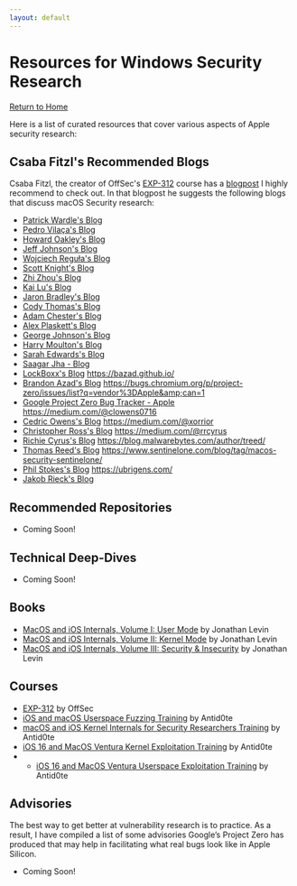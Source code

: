 ```yaml
---
layout: default
---
```


# Resources for Windows Security Research

[Return to Home](./index.md)

Here is a list of curated resources that cover various aspects of Apple security research:


## Csaba Fitzl's Recommended Blogs

Csaba Fitzl, the creator of OffSec's [EXP-312](https://www.offsec.com/courses/exp-312/download/syllabus) course has a [blogpost](https://theevilbit.github.io/posts/getting_started_in_macos_security/) I highly recommend to check out. In that blogpost he suggests the following blogs that discuss macOS Security research:

* [Patrick Wardle's Blog](https://www.objective-see.com/)
* [Pedro Vilaça's Blog](https://reverse.put.as/)
* [Howard Oakley's Blog](https://eclecticlight.co/)
* [Jeff Johnson's Blog](https://lapcatsoftware.com/articles/)
* [Wojciech Reguła's Blog](https://wojciechregula.blog/)
* [Scott Knight's Blog](https://knight.sc/)
* [Zhi Zhou's Blog](https://blog.chichou.me/)
* [Kai Lu's Blog](https://www.fortinet.com/blog/tags-search?tag=mac-os)
* [Jaron Bradley's Blog](https://themittenmac.com/)
* [Cody Thomas's Blog](https://medium.com/@its_a_feature_)
* [Adam Chester's Blog](https://blog.xpnsec.com/)
* [Alex Plaskett's Blog](https://alexplaskett.github.io/)
* [George Johnson's Blog](https://geosn0w.github.io/)
* [Harry Moulton's Blog](https://h3adsh0tzz.com/)
* [Sarah Edwards's Blog](https://www.mac4n6.com/)
* [Saagar Jha - Blog](https://saagarjha.com/blog/)
* [LockBoxx's Blog](https://lockboxx.blogspot.com/2020/06/macos-post-summary.html)
https://bazad.github.io/ 
* [Brandon Azad's Blog]()
https://bugs.chromium.org/p/project-zero/issues/list?q=vendor%3DApple&amp;can=1 
* [Google Project Zero Bug Tracker - Apple]()
https://medium.com/@clowens0716 
* [Cedric Owens's Blog]()
https://medium.com/@xorrior 
* [Christopher Ross's Blog]()
https://medium.com/@rrcyrus 
* [Richie Cyrus's Blog]()
https://blog.malwarebytes.com/author/treed/ 
* [Thomas Reed's Blog]()
https://www.sentinelone.com/blog/tag/macos-security-sentinelone/ 
* [Phil Stokes's Blog]()
https://ubrigens.com/ 
* [Jakob Rieck's Blog]()


## Recommended Repositories

* Coming Soon!


## Technical Deep-Dives

* Coming Soon!


## Books

* [MacOS and iOS Internals, Volume I: User Mode](https://www.amazon.com/MacOS-iOS-Internals-User-Mode/dp/099105556X) by Jonathan Levin
* [MacOS and iOS Internals, Volume II: Kernel Mode](https://www.amazon.com/MacOS-iOS-Internals-II-Kernel/dp/0991055578) by Jonathan Levin
* [MacOS and iOS Internals, Volume III: Security & Insecurity](https://www.amazon.com/MacOS-iOS-Internals-III-Insecurity/dp/0991055535) by Jonathan Levin


## Courses

* [EXP-312](https://www.offsec.com/courses/exp-312/download/syllabus) by OffSec
* [iOS and macOS Userspace Fuzzing Training](https://www.antid0te.com/stories/training.html) by Antid0te
* [macOS and iOS Kernel Internals for Security Researchers Training](https://www.antid0te.com/stories/training.html) by Antid0te
* [iOS 16 and MacOS Ventura Kernel Exploitation Training](https://www.antid0te.com/stories/training.html) by Antid0te
* * [iOS 16 and MacOS Ventura Userspace Exploitation Training](https://www.antid0te.com/stories/training.html) by Antid0te


## Advisories

The best way to get better at vulnerability research is to practice. As a result, I have compiled a list of some advisories Google’s Project Zero has produced that may help in facilitating what real bugs look like in Apple Silicon.

* Coming Soon!